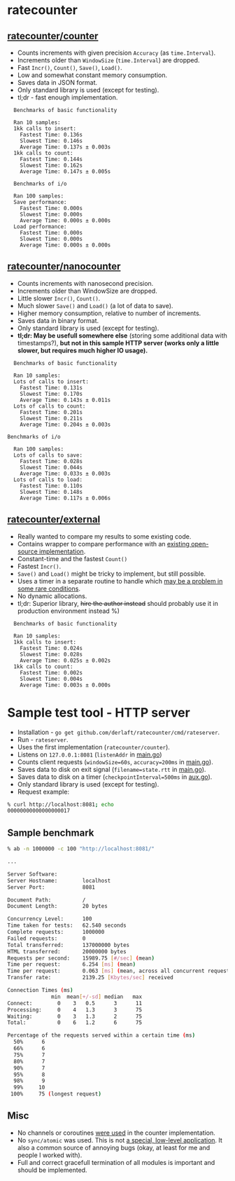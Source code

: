 # ratecounter

## [ratecounter/counter](/counter/)

* Counts increments with given precision `Accuracy` (as `time.Interval`).
* Increments older than `WindowSize` (`time.Interval`) are dropped.
* Fast `Incr()`, `Count()`, `Save()`, `Load()`.
* Low and somewhat constant memory consumption.
* Saves data in JSON format.
* Only standard library is used (except for testing).
* tl;dr - fast enough implementation.

```
  Benchmarks of basic functionality

  Ran 10 samples:
  1kk calls to insert:
    Fastest Time: 0.136s
    Slowest Time: 0.146s
    Average Time: 0.137s ± 0.003s
  1kk calls to count:
    Fastest Time: 0.144s
    Slowest Time: 0.162s
    Average Time: 0.147s ± 0.005s
    
  Benchmarks of i/o
    
  Ran 100 samples:
  Save performance:
    Fastest Time: 0.000s
    Slowest Time: 0.000s
    Average Time: 0.000s ± 0.000s
  Load performance:
    Fastest Time: 0.000s
    Slowest Time: 0.000s
    Average Time: 0.000s ± 0.000s
```

## [ratecounter/nanocounter](/nanocounter/)

* Counts increments with nanosecond precision.
* Increments older than WindowSize are dropped.
* Little slower `Incr()`, `Count()`.
* Much slower `Save()` and `Load()` (a lot of data to save).
* Higher memory consumption, relative to number of increments.
* Saves data in binary format.
* Only standard library is used (except for testing).
* **tl;dr: May be usefull somewhere else** (storing some additional data with timestamps?), **but not in this sample HTTP server (works only a little slower, but requires much higher IO usage).**

```
  Benchmarks of basic functionality

  Ran 10 samples:
  Lots of calls to insert:
    Fastest Time: 0.131s
    Slowest Time: 0.170s
    Average Time: 0.143s ± 0.011s
  Lots of calls to count:
    Fastest Time: 0.201s
    Slowest Time: 0.211s
    Average Time: 0.204s ± 0.003s

Benchmarks of i/o

  Ran 100 samples:
  Lots of calls to save:
    Fastest Time: 0.028s
    Slowest Time: 0.044s
    Average Time: 0.033s ± 0.003s
  Lots of calls to load:
    Fastest Time: 0.110s
    Slowest Time: 0.148s
    Average Time: 0.117s ± 0.006s
```

## [ratecounter/external](/external/)

* Really wanted to compare my results to some existing code.
* Contains wrapper to compare performance with an [existing open-source implementation](https://github.com/paulbellamy/ratecounter).
* Constant-time and the fastest `Count()`
* Fastest `Incr()`.
* `Save()` and `Load()` might be tricky to implement, but still possible.
* Uses a timer in a separate routine to handle which [may be a problem in some rare conditions](https://github.com/paulbellamy/ratecounter/issues/14).
* No dynamic allocations.
* tl;dr: Superior library, ~~hire the author instead~~ should probably use it in production environment instead %)

```
  Benchmarks of basic functionality

  Ran 10 samples:
  1kk calls to insert:
    Fastest Time: 0.024s
    Slowest Time: 0.028s
    Average Time: 0.025s ± 0.002s
  1kk calls to count:
    Fastest Time: 0.002s
    Slowest Time: 0.004s
    Average Time: 0.003s ± 0.000s
```

# Sample test tool - HTTP server

* Installation - `go get github.com/derlaft/ratecounter/cmd/rateserver`.
* Run - `rateserver`.
* Uses the first implementation (`ratecounter/counter`).
* Listens on `127.0.0.1:8081` (`listenAddr` in [main.go](/cmd/rateserver/main.go))
* Counts client requests (`windowSize=60s`, `accuracy=200ms` in [main.go](/cmd/rateserver/main.go)).
* Saves data to disk on exit signal (`filename=state.rtt` in [main.go](/cmd/rateserver/main.go)).
* Saves data to disk on a timer (`checkpointInterval=500ms` in [aux.go](/cmd/rateserver/aux.go)).
* Only standard library is used (except for testing).
* Request example:

```bash
% curl http://localhost:8081; echo
00000000000000000017
```

## Sample benchmark

```bash
% ab -n 1000000 -c 100 "http://localhost:8081/"                                                                        :(

...

Server Software:        
Server Hostname:        localhost
Server Port:            8081

Document Path:          /
Document Length:        20 bytes

Concurrency Level:      100
Time taken for tests:   62.540 seconds
Complete requests:      1000000
Failed requests:        0
Total transferred:      137000000 bytes
HTML transferred:       20000000 bytes
Requests per second:    15989.75 [#/sec] (mean)
Time per request:       6.254 [ms] (mean)
Time per request:       0.063 [ms] (mean, across all concurrent requests)
Transfer rate:          2139.25 [Kbytes/sec] received

Connection Times (ms)
              min  mean[+/-sd] median   max
Connect:        0    3   0.5      3      11
Processing:     0    4   1.3      3      75
Waiting:        0    3   1.3      2      75
Total:          0    6   1.2      6      75

Percentage of the requests served within a certain time (ms)
  50%      6
  66%      6
  75%      7
  80%      7
  90%      7
  95%      8
  98%      9
  99%     10
 100%     75 (longest request)
```

## Misc

* No channels or coroutines [were used](cmd/rateserver/main.go#L42) in the counter implementation.
* No `sync/atomic` was used. This is not [a special, low-level application](https://golang.org/pkg/sync/atomic/). It also a common source of annoying bugs (okay, at least for me and people I worked with).
* Full and correct gracefull termination of all modules is important and should be implemented.
